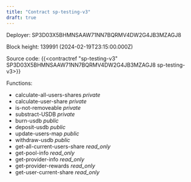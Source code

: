 ```yaml
---
title: "Contract sp-testing-v3"
draft: true
---
```

Deployer: SP3D03X5BHMNSAAW71NN7BQRMV4DW2G4JB3MZAGJ8


 



Block height: 139991 (2024-02-19T23:15:00.000Z)

Source code: {{<contractref "sp-testing-v3" SP3D03X5BHMNSAAW71NN7BQRMV4DW2G4JB3MZAGJ8 sp-testing-v3>}}

Functions:

* calculate-all-users-shares _private_
* calculate-user-share _private_
* is-not-removeable _private_
* substract-USDB _private_
* burn-usdb _public_
* deposit-usdb _public_
* update-users-map _public_
* withdraw-usdb _public_
* get-all-current-users-share _read_only_
* get-pool-info _read_only_
* get-provider-info _read_only_
* get-provider-rewards _read_only_
* get-user-current-share _read_only_

